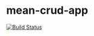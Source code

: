 # mean-crud-app

[![Build Status](https://travis-ci.org/RachelKoldenhoven/mean-crud-app.svg?branch=master)](https://travis-ci.org/RachelKoldenhoven/mean-crud-app)


